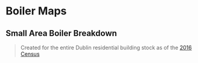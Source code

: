 # Boiler Maps

## Small Area Boiler Breakdown

> Created for the entire Dublin residential building stock as of the [2016 Census](https://www.cso.ie/en/census/census2016reports/census2016smallareapopulationstatistics/)

<object type="text/html" data="../../html/dublin_small_area_boilers.html" width="2000" height="1000" frameborder="0"></object>
